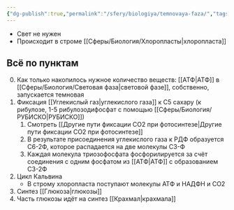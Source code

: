 ```yaml
---
{"dg-publish":true,"permalink":"/sfery/biologiya/temnovaya-faza/","tags":["Общаябиология"]}
---
```


- Свет не нужен
- Происходит в строме [[Сферы/Биология/Хлоропласты\|хлоропласта]]
## Всё по пунктам
0. Как только накопилось нужное количество веществ: [[АТФ\|АТФ]] в [[Сферы/Биология/Световая фаза\|световой фазе]], собственно, запускается темновая
1. Фиксация [[Углекислый газ\|углекислого газа]] к С5 сахару (к рибулозе, 1-5 рибулозодифосфат с помощью [[Сферы/Биология/РУБИСКО\|РУБИСКО]])
	1. Смотреть [[Другие пути фиксации CO2 при фотосинтезе\|Другие пути фиксации CO2 при фотосинтезе]] 
	2. В результате присоединения углекислого газа к РДФ образуется С6-2Ф, которое распадается на две молекулы С3-Ф
	3. Каждая молекула триозофосфата фосфорилируется за счёт соединения с одним фосфатом из [[АТФ\|АТФ]] с образованием С3-2Ф
2. Цикл Кальвина
	- В строму хлоропласта поступают молекулы АТФ и НАДФН и СО2
3. Синтез [[Глюкоза\|глюкозы]]
4. Часть глюкозы идёт на синтез [[Крахмал\|крахмала]] 